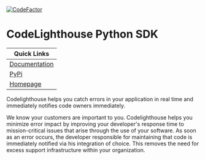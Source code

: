 [![CodeFactor](https://www.codefactor.io/repository/github/codelighthouse/sdk-python/badge)](https://www.codefactor.io/repository/github/codelighthouse/sdk-python)

# CodeLighthouse Python SDK

Quick Links |
--- |
[Documentation](https://docs.codelighthouse.io/docs/sdk-python) |
[PyPi](https://pypi.org/project/CodeLighthouse/) |
[Homepage](https://codelighthouse.io) |

Codelighthouse helps you catch errors in your application in real time and immediately notifies code owners immediately.

We know your customers are important to you.  Codelighthouse helps you minimize error impact by improving your developer's
response time to mission-critical issues that arise through the use of your software.  As soon as an error occurs, the
developer responsible for maintaining that code is immediately notified via his integration of choice.  This removes the
need for excess support infrastructure within your organization.